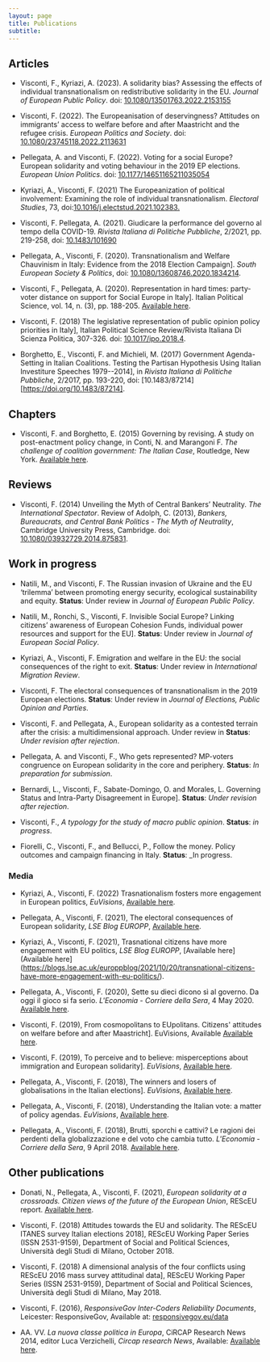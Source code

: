 ```yaml
---
layout: page
title: Publications
subtitle:
---
```



## Articles

*    Visconti, F., Kyriazi, A. (2023). A solidarity bias? Assessing the effects of individual transnationalism on redistributive solidarity in the EU. _Journal of European Public Policy_.
    doi: [10.1080/13501763.2022.2153155](https://doi.org/10.1080/13501763.2022.2153155)
    
* Visconti, F. (2022). The Europeanisation of deservingness? Attitudes on immigrants’ access to welfare before and after Maastricht and the refugee crisis. _European Politics and Society_.
    doi: [10.1080/23745118.2022.2113631](https://doi.org/10.1080/23745118.2022.2113631)

* Pellegata, A. and Visconti, F. (2022). Voting for a social Europe? European solidarity and voting behaviour in the 2019 EP elections. _European Union Politics_. doi: [10.1177/14651165211035054](https://doi.org/10.1177/14651165211035054)
    
* Kyriazi, A., Visconti, F. (2021) The Europeanization of political involvement: Examining the role of individual transnationalism. _Electoral Studies_, 73, doi:[10.1016/j.electstud.2021.102383.](https://doi.org/10.1016/j.electstud.2021.102383)
    
* Visconti, F. Pellegata, A. (2021). Giudicare la performance del governo al tempo della COVID-19. _Rivista Italiana di Politiche Pubbliche_, 2/2021, pp. 219-258, doi: [10.1483/101690](https://www.rivisteweb.it/doi/10.1483/101690)
    
* Pellegata, A., Visconti, F. (2020). Transnationalism and Welfare Chauvinism in Italy: Evidence from the 2018 Election Campaign]. _South European Society & Politics_, doi: [10.1080/13608746.2020.1834214](https://doi.org/10.1080/13608746.2020.1834214).
    
* Visconti, F., Pellegata, A. (2020). Representation in hard times: party-voter distance on support for Social Europe in Italy]. Italian Political Science, vol. 14, n. (3), pp. 188-205. [Available here](https://italianpoliticalscience.com/index.php/ips/article/view/117/89).
	
 * Visconti, F. (2018)  The legislative representation of public opinion policy priorities in Italy], Italian Political Science Review/Rivista Italiana Di Scienza Politica, 307-326. doi: [10.1017/ipo.2018.4](https://doi.org/10.1017/ipo.2018.4).
	
* Borghetto, E., Visconti, F. and Michieli, M. (2017) Government Agenda-Setting in Italian Coalitions. Testing the Partisan Hypothesis Using Italian Investiture Speeches 1979--2014], in _Rivista Italiana di Politiche Pubbliche_, 2/2017, pp. 193-220, doi: [10.1483/87214][https://doi.org/10.1483/87214].
	

## Chapters

* Visconti, F. and Borghetto, E. (2015) Governing by revising. A study on post-enactment policy change,
in Conti, N. and Marangoni F. _The challenge of coalition government: The Italian Case_, Routledge, New York. [Available here](http://www.routledge.com/books/details/9781138815100/).


## Reviews

* Visconti, F. (2014) Unveiling the Myth of Central Bankers’ Neutrality. _The International Spectator_. Review of Adolph, C. (2013), _Bankers, Bureaucrats, and Central Bank Politics - The Myth of Neutrality_, Cambridge University Press, Cambridge. doi: [10.1080/03932729.2014.875831](http://dx.doi.org/10.1080/03932729.2014.875831).

## Work in progress

* Natili, M., and Visconti, F. The Russian invasion of Ukraine and the EU ‘trilemma’ between promoting energy security, ecological sustainability and equity.  **Status**: Under review in _Journal of European Public Policy_.

* Natili, M., Ronchi, S., Visconti, F. Invisible Social Europe? Linking citizens’ awareness of European Cohesion Funds, individual power resources and support for the EU].  **Status**: Under review in _Journal of European Social Policy_.

* Kyriazi, A., Visconti, F. Emigration and welfare in the EU: the social consequences of the right to exit.  **Status**: Under review in _International Migration Review_.

* Visconti, F. The electoral consequences of transnationalism in the 2019 European elections.  **Status**: Under review in _Journal of Elections, Public Opinion and Parties_.

* Visconti, F. and Pellegata, A., European solidarity as a contested terrain after the crisis: a multidimensional approach.  Under review in **Status**: _Under revision after rejection_.

* Pellegata, A. and Visconti, F., Who gets represented? MP-voters congruence on European solidarity in the core and periphery.  **Status**: _In preparation for submission_.

* Bernardi, L., Visconti, F., Sabate-Domingo, O. and Morales, L. Governing Status and Intra-Party Disagreement in Europe].  **Status**: _Under revision after rejection_.

* Visconti, F., _A typology for the study of macro public opinion_.  **Status**: _in progress_.

* Fiorelli, C., Visconti, F., and Bellucci, P., Follow the money. Policy outcomes and campaign financing in Italy.
**Status**: _In progress.

### Media

* Kyriazi, A., Visconti, F. (2022) Trasnationalism fosters more engagement in European politics, _EuVisions_, [Available here](http://www.euvisions.eu/transnationalism-fosters-more-engagement-in-european-politics/).

* Pellegata, A., Visconti, F. (2021), The electoral consequences of European solidarity, _LSE Blog EUROPP_, [Available here](https://blogs.lse.ac.uk/europpblog/2021/11/03/the-electoral-consequences-of-european-solidarity//).

* Kyriazi, A., Visconti, F. (2021), Trasnational citizens have more engagement with EU politics, _LSE Blog EUROPP_, [Available here](Available here](https://blogs.lse.ac.uk/europpblog/2021/10/20/transnational-citizens-have-more-engagement-with-eu-politics/).

* Pellegata, A., Visconti, F. (2020), Sette su dieci dicono sì al governo. Da oggi il gioco si fa serio. _L'Economia - Corriere della Sera_, 4 May 2020. [Available here](https://www.pressreader.com/italy/l-economia/20200504/281595242696537).

* Visconti, F. (2019), From cosmopolitans to EUpolitans. Citizens' attitudes on welfare before and after Maastricht]. EuVisions, Available [Available here](http://www.euvisions.eu/from-cosmopolitans-to-eupolitcans-welfare-citizens-migrants-maastricht/).

* Visconti, F. (2019), To perceive and to believe: misperceptions about immigration and European solidarity]. _EuVisions_, [Available here](http://www.euvisions.eu/misperceptions-immigration-european-solidarity/).

* Pellegata, A., Visconti, F. (2018), The winners and losers of globalisations in the Italian elections]. _EuVisions_, [Available here](http://www.euvisions.eu/winners-globalisation-elections/).

* Pellegata, A., Visconti, F. (2018), Understanding the Italian vote: a matter of policy agendas. _EuVisions_, [Available here](http://www.euvisions.eu/italian-vote-policy-agenda/).

* Pellegata, A., Visconti, F. (2018), Brutti, sporchi e cattivi? Le ragioni dei perdenti della globalizzazione e del voto che cambia tutto. _L'Economia - Corriere della Sera_, 9 April 2018. [Available here](http://www.centroeinaudi.it/component/jdownloads/send/5-il-centro-sui-media/1514-brutti-sporchi-e-cattivi-le-ragioni-dei-perdenti-della-globalizzazione-e-del-voto-che-cambia-tutto.html?option=com_jdownloads).


## Other publications

* Donati, N., Pellegata, A., Visconti, F. (2021), _European solidarity at a crossroads. Citizen views of the future of the European Union_, REScEU report. [Available here](http://www.euvisions.eu/wp-content/uploads/2021/10/mass_survey_report_2019-1.pdf).

* Visconti, F. (2018) Attitudes towards the EU and solidarity. The REScEU ITANES survey Italian elections 2018], REScEU Working Paper Series (ISSN 2531-9159), Department of Social and Political Sciences, Università degli Studi di Milano, October 2018.

* Visconti, F. (2018) A dimensional analysis of the four conflicts using REScEU 2016 mass survey attitudinal data], REScEU Working Paper Series (ISSN 2531-9159), Department of Social and Political Sciences, Università degli Studi di Milano, May 2018.

* Visconti, F. (2016), _ResponsiveGov Inter-Coders Reliability Documents_, Leicester: ResponsiveGov, Available at: [responsivegov.eu/data](http://responsivegov.eu/images/documents/ResponsiveGov\%20Coding\%20Procedure\%20Training\%20and\%20Reliability\%20Scores.pdf)

* AA. VV. _La nuova classe politica in Europa_, CiRCAP Research News 2014, editor Luca Verzichelli, _Circap research News_, Available: [Available here](http://www.circap.org/uploads/1/8/1/6/18163511/circap_research_news_150914_web.pdf).


